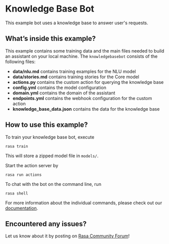 # Knowledge Base Bot

This example bot uses a knowledge base to answer user's requests.

## What’s inside this example?

This example contains some training data and the main files needed to build an 
assistant on your local machine. The `knowledgebasebot` consists of the following files:

- **data/nlu.md** contains training examples for the NLU model  
- **data/stories.md** contains training stories for the Core model  
- **actions.py** contains the custom action for querying the knowledge base
- **config.yml** contains the model configuration
- **domain.yml** contains the domain of the assistant  
- **endpoints.yml** contains the webhook configuration for the custom action  
- **knowledge_base_data.json** contains the data for the knowledge base

## How to use this example?

To train your knowledge base bot, execute
```
rasa train
```
This will store a zipped model file in `models/`.

Start the action server by
```
rasa run actions
```

To chat with the bot on the command line, run
```
rasa shell
```

For more information about the individual commands, please check out our 
[documentation](http://rasa.com/docs/rasa/user-guide/command-line-interface/).

## Encountered any issues?
Let us know about it by posting on [Rasa Community Forum](https://forum.rasa.com)!
